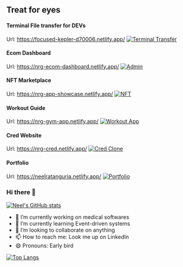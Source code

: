 ## Treat for eyes

#### Terminal File transfer for DEVs
Url: https://focused-kepler-d70006.netlify.app/
[![Terminal Transfer](https://boisterous-alpaca-37b7e6.netlify.app/assets/termtransfer.png)](https://focused-kepler-d70006.netlify.app/)

#### Ecom Dashboard
Url: https://nrg-ecom-dashboard.netlify.app/
[![Admin](https://boisterous-alpaca-37b7e6.netlify.app/assets/admin.png)](https://nrg-ecom-dashboard.netlify.app/)

#### NFT Marketplace
Url: https://nrg-app-showcase.netlify.app/
[![NFT](https://boisterous-alpaca-37b7e6.netlify.app/assets/capture.png)](https://nrg-app-showcase.netlify.app/)

#### Workout Guide
Url: https://nrg-gym-app.netlify.app/
[![Workout App](https://boisterous-alpaca-37b7e6.netlify.app/assets/gymapp.png)](https://nrg-gym-app.netlify.app/)

#### Cred Website
Url: https://nrg-cred.netlify.app/
[![Cred Clone](https://boisterous-alpaca-37b7e6.netlify.app/assets/cred.png)](https://nrg-cred.netlify.app/)

#### Portfolio
Url: https://neelratanguria.netlify.app/
[![Portfolio](https://boisterous-alpaca-37b7e6.netlify.app/assets/portfolio.png)](https://neelratanguria.netlify.app/)

### Hi there 👋

[![Neel's GitHub stats](https://github-readme-stats.vercel.app/api?username=neelratanguria)](https://github.com/anuraghazra/github-readme-stats)
- 🔭 I’m currently working on medical softwares
- 🌱 I’m currently learning Event-driven systems
- 👯 I’m looking to collaborate on anything
- 📫 How to reach me: Look me up on LinkedIn
- 😄 Pronouns: Early bird

[![Top Langs](https://github-readme-stats.vercel.app/api/top-langs/?username=neelratanguria&langs_count=8)](https://github.com/anuraghazra/github-readme-stats)
